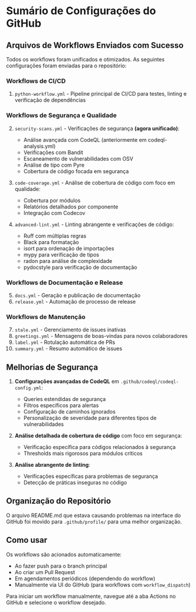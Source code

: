 # Sumário de Configurações do GitHub

## Arquivos de Workflows Enviados com Sucesso

Todos os workflows foram unificados e otimizados. As seguintes configurações foram enviadas para o repositório:

### Workflows de CI/CD
1. `python-workflow.yml` - Pipeline principal de CI/CD para testes, linting e verificação de dependências

### Workflows de Segurança e Qualidade
2. `security-scans.yml` - Verificações de segurança **(agora unificado)**:
   - Análise avançada com CodeQL (anteriormente em codeql-analysis.yml)
   - Verificações com Bandit
   - Escaneamento de vulnerabilidades com OSV
   - Análise de tipo com Pyre
   - Cobertura de código focada em segurança

3. `code-coverage.yml` - Análise de cobertura de código com foco em qualidade:
   - Cobertura por módulos
   - Relatórios detalhados por componente
   - Integração com Codecov

4. `advanced-lint.yml` - Linting abrangente e verificações de código:
   - Ruff com múltiplas regras
   - Black para formatação
   - isort para ordenação de importações
   - mypy para verificação de tipos
   - radon para análise de complexidade
   - pydocstyle para verificação de documentação

### Workflows de Documentação e Release
5. `docs.yml` - Geração e publicação de documentação
6. `release.yml` - Automação de processo de release

### Workflows de Manutenção
7. `stale.yml` - Gerenciamento de issues inativas
8. `greetings.yml` - Mensagens de boas-vindas para novos colaboradores
9. `label.yml` - Rotulação automática de PRs
10. `summary.yml` - Resumo automático de issues

## Melhorias de Segurança

1. **Configurações avançadas de CodeQL** em `.github/codeql/codeql-config.yml`:
   - Queries estendidas de segurança
   - Filtros específicos para alertas
   - Configuração de caminhos ignorados
   - Personalização de severidade para diferentes tipos de vulnerabilidades

2. **Análise detalhada de cobertura de código** com foco em segurança:
   - Verificação específica para códigos relacionados à segurança
   - Thresholds mais rigorosos para módulos críticos

3. **Análise abrangente de linting**:
   - Verificações específicas para problemas de segurança
   - Detecção de práticas inseguras no código

## Organização do Repositório

O arquivo README.md que estava causando problemas na interface do GitHub foi movido para `.github/profile/` para uma melhor organização.

## Como usar

Os workflows são acionados automaticamente:
- Ao fazer push para o branch principal
- Ao criar um Pull Request
- Em agendamentos periódicos (dependendo do workflow)
- Manualmente via UI do GitHub (para workflows com `workflow_dispatch`)

Para iniciar um workflow manualmente, navegue até a aba Actions no GitHub e selecione o workflow desejado. 
